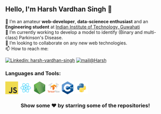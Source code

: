 ## Hello, I'm Harsh Vardhan Singh 👋

🔭 I’m an amateur **web-developer**, **data-scienece enthusiast** and an **Engineering student** at [Indian Institute of Technology, Guwahati](https://www.iitg.ac.in/)<br/>
🌱 I’m currently working to develop a model to identify (Binary and multi-class) Parkinson's Disease.<br/>
👯 I’m looking to collaborate on any new web technologies.<br/>
📫 How to reach me:

[![Linkedin: harsh-vardhan-singh](https://img.shields.io/badge/-Harsh-blue?style=flat-square&logo=Linkedin&logoColor=white&link=https://www.linkedin.com/in/hvs261/)](https://www.linkedin.com/in/hvs261/)
[![mail@Harsh](https://img.shields.io/badge/mail%40-Harsh-blue)](mailto:harshvardhansingh@iitg.ac.in)

### Languages and Tools:  


<code><img height="40" src="https://raw.githubusercontent.com/github/explore/80688e429a7d4ef2fca1e82350fe8e3517d3494d/topics/javascript/javascript.png"></code>
<code><img height="40" src="https://raw.githubusercontent.com/github/explore/80688e429a7d4ef2fca1e82350fe8e3517d3494d/topics/react/react.png"></code>
<code><img height="40" src="https://raw.githubusercontent.com/github/explore/80688e429a7d4ef2fca1e82350fe8e3517d3494d/topics/nodejs/nodejs.png"></code> 
<code><img height="40" src="https://raw.githubusercontent.com/github/explore/80688e429a7d4ef2fca1e82350fe8e3517d3494d/topics/tensorflow/tensorflow.png"></code> 
<code><img height="40" src="https://raw.githubusercontent.com/github/explore/80688e429a7d4ef2fca1e82350fe8e3517d3494d/topics/cpp/cpp.png"></code> 
<code><img height="40" src="https://raw.githubusercontent.com/github/explore/80688e429a7d4ef2fca1e82350fe8e3517d3494d/topics/python/python.png"></code>

<div align="center">
  
### Show some ❤️ by starring some of the repositories!
  
</div>


<!--
**HarshVardhanSingh261/HarshVardhanSingh261** is a ✨ _special_ ✨ repository because its `README.md` (this file) appears on your GitHub profile.

Here are some ideas to get you started:

- 🔭 I’m currently working on ...
- 🌱 I’m currently learning ...
- 👯 I’m looking to collaborate on ...
- 🤔 I’m looking for help with ...
- 💬 Ask me about ...
- 📫 How to reach me: ...
- 😄 Pronouns: ...
- ⚡ Fun fact: ...
-->
